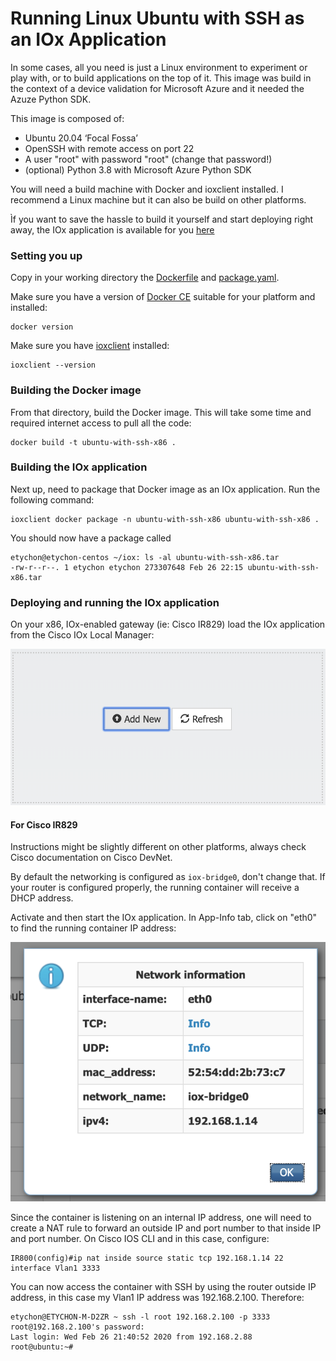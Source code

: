# Running Linux Ubuntu with SSH as an IOx Application

In some cases, all you need is just a Linux environment to experiment or play with, or to build applications on the top of it. This image was build in the context of a device validation for Microsoft Azure and it needed the Azuze Python SDK.

This image is composed of:

* Ubuntu 20.04 ‘Focal Fossa’
* OpenSSH with remote access on port 22
* A user "root" with password "root" (change that password!)
* (optional) Python 3.8 with Microsoft Azure Python SDK

You will need a build machine with Docker and ioxclient installed. I recommend a Linux machine but it can also be build on other platforms.

Ìf you want to save the hassle to build it yourself and start deploying right away, the IOx application is available for you [here](https://github.com/etychon/ubuntu-IOx-x86/releases/latest)

### Setting you up

Copy in your working directory the [Dockerfile](Dockerfile) and [package.yaml](package.yaml).

Make sure you have a version of [Docker CE](https://docs.docker.com/install/linux/docker-ce/ubuntu/) suitable for your platform and installed:

    docker version

Make sure you have [ioxclient](https://developer.cisco.com/docs/iox/#!iox-resource-downloads) installed:

    ioxclient --version

### Building the Docker image

From that directory, build the Docker image. This will take some time and required internet access to pull all the code:

    docker build -t ubuntu-with-ssh-x86 .

### Building the IOx application

Next up, need to package that Docker image as an IOx application. Run the following command:

    ioxclient docker package -n ubuntu-with-ssh-x86 ubuntu-with-ssh-x86 .

You should now have a package called

    etychon@etychon-centos ~/iox: ls -al ubuntu-with-ssh-x86.tar
    -rw-r--r--. 1 etychon etychon 273307648 Feb 26 22:15 ubuntu-with-ssh-x86.tar

### Deploying and running the IOx application

On your x86, IOx-enabled gateway (ie: Cisco IR829) load the IOx application from the Cisco IOx Local Manager:

![Loading IOx app](images/LM-load-app.png)

#### For Cisco IR829

Instructions might be slightly different on other platforms, always check Cisco documentation on Cisco DevNet.

By default the networking is configured as `iox-bridge0`, don't change that. If your router is configured properly, the running container will receive a DHCP address.

Activate and then start the IOx application. In App-Info tab, click on "eth0" to find the running container IP address:

![IOx app IP](images/IOx-app-ip-address.png)

Since the container is listening on an internal IP address, one will need to create a NAT rule to forward an outside IP and port number to that inside IP and port number. On Cisco IOS CLI and in this case, configure:

    IR800(config)#ip nat inside source static tcp 192.168.1.14 22 interface Vlan1 3333                                                                                                         
You can now access the container with SSH by using the router outside IP address, in this case my Vlan1 IP address was 192.168.2.100. Therefore:

    etychon@ETYCHON-M-D2ZR ~ ssh -l root 192.168.2.100 -p 3333
    root@192.168.2.100's password:
    Last login: Wed Feb 26 21:40:52 2020 from 192.168.2.88
    root@ubuntu:~#
